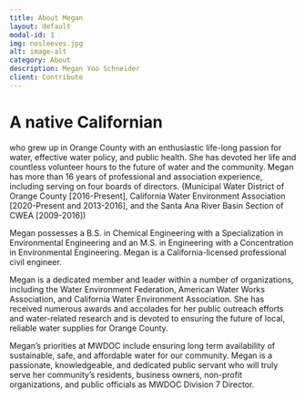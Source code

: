```yaml
---
title: About Megan
layout: default
modal-id: 1
img: nosleeves.jpg
alt: image-alt
category: About
description: Megan Yoo Schneider
client: Contribute 
---
```

# A native Californian 

who grew up in Orange County with an enthusiastic life-long passion for water, effective water policy, and public health. She has devoted her life and countless volunteer hours to the future of water and the community. Megan has more than 16 years of professional and association experience, including serving on four boards of directors. (Municipal Water District of Orange County [2016-Present], California Water Environment Association [2020-Present and 2013-2016], and the Santa Ana River Basin Section of CWEA [2009-2016])

Megan possesses a B.S. in Chemical Engineering with a Specialization in Environmental Engineering and an M.S. in Engineering with a Concentration in Environmental Engineering. Megan is a California-licensed professional civil engineer. 

Megan is a dedicated member and leader within a number of organizations, including the Water Environment Federation, American Water Works Association, and California Water Environment Association. She has received numerous awards and accolades for her public outreach efforts and water-related research and is devoted to ensuring the future of local, reliable water supplies for Orange County. 

Megan’s priorities at MWDOC include ensuring long term availability of sustainable, safe, and affordable water for our community. Megan is a passionate, knowledgeable, and dedicated public servant who will truly serve her community’s residents, business owners, non-profit organizations, and public officials as MWDOC Division 7 Director.